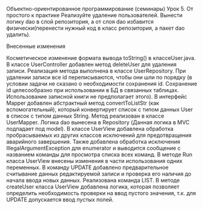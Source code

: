 Объектно-ориентированное программирование (семинары)
Урок 5. От простого к практике
Реализуйте удаление пользователей. Вынести логику dao в слой репозитория, а от слоя dao избавится физически(перенести нужный код в класс репозитория, а пакет dao удалить).

Внесенные изменения

Косметическое изменение формата вывода toString() в классеUser.java.
В классе UserController добавлен метод deleteUser для удаления записи. Реализация метода выполнена в классе UserRepository. При удалении записи все id переписываются, чтобы они шли по порядку (в условии задачи не сказано о необходимости сохранения id. Сохранение id целесообразно при использовании в БД в связанных таблицах. Использование записной книги не предполагает этого).
В интерфейс Mapper добавлен абстрактный метод convertToListStr (как вспомогательный), который конвертирует список с типом данных User в список с типом данных String. Метод реализован в классе UserMapper.
Логика dao вынесена в Repository (Данная логика в MVC подпадает под model).
В классе UserView добавлена обработка пробрасываемых из других классов исключений для предотвращения аварийного завершения. Также добавлена обработка исключения IllegalArgumentException для enumerator и выводится сообщение с названием команды для просмотра списка всех команд.
В методе Run класса UserView внесены изменения в части использования одних переменных. В команду UPDATE добавлено предварительное считывание данных редактируемой записи и проверка его наличия до начала ввода новых данных.
Реализована команда LIST.
В методе createUser класса UserView добавлена логика, которая позволяет определить необходимость проверки на ввод пустого значения, т.к. для UPDATE допускается ввод пустых полей.
